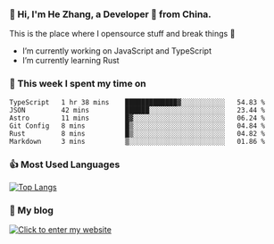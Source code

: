 ### 👋 Hi, I'm He Zhang, a Developer 🚀 from China.

This is the place where I opensource stuff and break things :rofl:

- I’m currently working on JavaScript and TypeScript
- I’m currently learning Rust

### 💪 This week I spent my time on 
<!--START_SECTION:waka-->

```text
TypeScript   1 hr 38 mins    █████████████▓░░░░░░░░░░░   54.83 %
JSON         42 mins         ██████░░░░░░░░░░░░░░░░░░░   23.44 %
Astro        11 mins         █▓░░░░░░░░░░░░░░░░░░░░░░░   06.24 %
Git Config   8 mins          █▒░░░░░░░░░░░░░░░░░░░░░░░   04.84 %
Rust         8 mins          █▒░░░░░░░░░░░░░░░░░░░░░░░   04.82 %
Markdown     3 mins          ▒░░░░░░░░░░░░░░░░░░░░░░░░   01.86 %
```

<!--END_SECTION:waka-->

### 👍 Most Used Languages
[![Top Langs](https://github-readme-stats.vercel.app/api/top-langs/?username=zhanghecool&layout=compact)](https://zhanghe.cool)

### 🌈 My blog 
[![Click to enter my website](https://cdn.jsdelivr.net/gh/zhanghecool/assets/images/gif/zhanghecools.gif)](https://zhanghe.cool)
